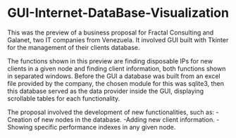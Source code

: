 # GUI-Internet-DataBase-Visualization

This was the preview of a business proposal for Fractal Consulting and Galanet, two IT companies from Venezuela. It involved GUI built with Tkinter for the management of their clients database.

The functions shown in this preview are finding disposable IPs for new clients in a given node and finding client information, both functions shown in separated windows. Before the GUI a database was built from an excel file provided by the company, the chosen module for this was sqlite3, then this database served as the data provider inside the GUI, displaying scrollable tables for each functionality.

The proposal involved the development of new functionalities, such as:
-Creation of new nodes in the database.
-Adding new client information.
-Showing specific performance indexes in any given node.
